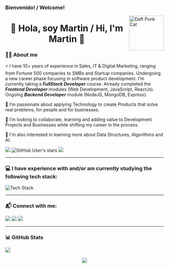 ### Bienvenido! / Welcome! 

<img align="right" alt="Daft Punk Cat" height="110px" src="https://user-images.githubusercontent.com/70204047/129378227-9fe9017a-98d6-4270-bec3-8a0310fc6c4b.gif"/>

<h1 align="center">👋 Hola, soy Martin / Hi, I'm Martin 👤</h1>

### 👨‍💻 About me
⚡ I have 10+ years of experience in Sales, IT & Digital Marketing, ranging from Fortune 500 companies to SMBs and Startup companies. Undergoing a new career phase focusing in software product development.
I'm currently taking a **_FullStack Developer_** course. Already completed the **_Frontend Developer_** modules (Web Development, JavaScript, ReactJs). Ongoing **_Backend Developer_** module (NodeJS, MongoDB, Express).


🌱 I’m passionate about applying Technology to create Products that solve real problems, for people and for businesses.

👯 I’m looking to collaborate, learning and adding value to Development Projects and Businesses while shifting my career in the process.

🔭 I'm also interested in learning more about Data Structures, Algorithms and AI.

![](https://img.shields.io/github/followers/martin086?label=follow&logo=github&style=flat-square)
![GitHub User's stars](https://img.shields.io/github/stars/martin086?label=%E2%AD%90GitHub%20stars&style=flat-square)
![](https://komarev.com/ghpvc/?username=martin086&style=flat-square&color=ff69b4)

---

### 💻  I have experience with and/or am currently studying the following tech stack:
![Tech Stack](https://skills.thijs.gg/icons?i=html,css,sass,bootstrap,js,react,nodejs,expressjs,mongodb,firebase,nest,git,figma,postman,markdown)

---

### 📬  Connect with me:
[<img src="https://img.shields.io/badge/LinkedIn-MartinSuarez-informational">](https://www.linkedin.com/in/martinsuarez)
[<img src="https://img.shields.io/badge/Email-martin086%40gmail.com-orange">](mailto:martin086@gmail.com)
[<img src="https://img.shields.io/badge/Telegram-%40martinsuarez-blue">](https://t.me/martinsuarez)


---

### 📊 GitHub Stats
<div align='center' style="display: flex;">
  <img src="https://github-readme-stats.vercel.app/api?username=martin086&show_icons=true&theme=panda" />
</div>
<br>
<div align='center' style="display: flex; justify-content: center;">
  <img src="https://github-readme-stats.vercel.app/api/top-langs/?username=martin086&layout=compact&langs_count=8&show_icons=true&theme=panda&card_width=445" />
</div>
